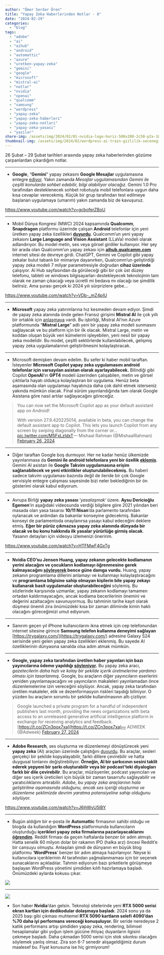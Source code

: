 ```yaml
---
author: "Ömer Serdar Ören"
title: "Yapay Zeka Haberlerinden Notlar - 8"
date: "2024-02-29"
categories: 
  - "blog"
tags: 
  - "adobe"
  - "ai"
  - "aihub"
  - "android"
  - "automattic"
  - "azure"
  - "uretken-yapay-zeka"
  - "gemini"
  - "google"
  - "microsoft"
  - "mistral-ai"
  - "notlar"
  - "nvidia"
  - "openai"
  - "qualcomm"
  - "samsung"
  - "wordpress"
  - "yapay-zeka"
  - "yapay-zeka-haberleri"
  - "yapay-zeka-notlari"
  - "yapay-zeka-yasasi"
  - "yazilar"
share-img: /assets/img/2024/02/01-nvidia-logo-horiz-500x200-2c50-p2x-1024x576-1.png
thumbnail-img: /assets/img/2024/02/wordpress-ai-train-gizlilik-secenegi-ekran-resmi-2024-02-28-1.png
---
```


26 Şubat – 29 Şubat tarihleri arasında yapay zeka haberlerinden gözüme çarpanlardan çıkardığım notlar.

* * *

- **Google**, “**Gemini**” yapay zekasını **Google Mesajlar** uygulamasına entegre [ediyor](https://9to5google.com/2024/02/26/google-messages-gemini/). Yakın zamanda _Mesajlar uygulamasından Gemini ile çeşitli konularda sohbet edebilir, bilgi alabiliyor olacağız_. Gemini 1.0 Pro tarafından desteklenecek sohbet robotuyla mobil telefonlara uygun daha kısa cevaplar verecekmiş. Küçük bir grup tarafından test edilmeye başlanan uygulamaya (umarım) yakın zamanda biz de kavuşuruz.

<https://www.youtube.com/watch?v=gcboferZBoU>

* * *

- Mobil Dünya Kongresi (MWC) 2024 kapsamında **Qualcomm**, **Snapdragon** platformu üzerinde çalışan **Android** telefonlar için yeni üretken yapay zeka özellikleri [**duyurdu**](https://www.qualcomm.com/news/releases/2024/02/qualcomm-continues-to-bring-the-generative-ai-revolution-to-devi). Qualcomm’un yeni yapay zekasını **Large Language and Vision Assistant** (LLaVa) modeli olarak adlandırıyor. Bu model metin, ses veya görsel girdiler kullanıyor. Her şey bir arada olan Qualcomm’un yapay zekası için [**aihub.qualcamm.com**](https://aihub.qualcomm.com/) internet sitesi de devreye girdi. ChatGPT, Gemini ve Copilot gibi yapay zekalar bulut tabanlı bir mimariye dayanırken, Qualcomm’un geliştirdiği yapay zeka modeli 7 milyar parametresiyle doğrudan **cihaz üzerinde** çalışıyor. Ai Hub sayfasından da görüleceği gibi bir çok üst düzey telefonu, tableti ve windows bilgisayarları destekleyecek teknolojinin tam olarak ne zaman çıkacağı veya ücretli mi bedava mı olacağı ise şimdilik belirsiz. Ama şurası gerçek ki 2024 yılı sürprizlere gebe…

<https://www.youtube.com/watch?v=VDb-_mZ4pIU>

* * *

- **Microsoft** yapay zeka yatırımlarına hız kesmeden devam ediyor. Şimdi de yapay zeka alanında önde gelen Fransız girişimi **Mistral AI** ile çok yıllı bir ortaklık için [anlaşmaya](https://azure.microsoft.com/en-us/blog/microsoft-and-mistral-ai-announce-new-partnership-to-accelerate-ai-innovation-and-introduce-mistral-large-first-on-azure/) vardı. Bu işbirliği, Mistral AI’nın Azure platformunda “**Mistral Large**” adlı yeni bir yapay zeka modeli sunmasını sağlayacak ve bu platform için bir ilk olacak. Mistral Large, metin ve koddan oluşan büyük veri kümelerini işleyebilen, yeni nesil bir yapay zeka modelidir. Bu model, çeşitli sektörlerde kullanılabilecek, gelişmiş yapay zeka uygulamalarının geliştirilmesini kolaylaştıracak.

* * *

- Microsoft demişken devam edelim. Bu sefer ki haber mobil taraftan. İsteyenler **Microsoft Copilot yapay zeka uygulamasını android telefonlar için varsayılan asistan olarak ayarlayabilecek.** Bilindiği gibi Copilot **OpenAI**‘ın **GPT4** modeli üzerinden çalışabilen, metin ve görsel çıktılarla hayatı oldukça kolaylaştıran bir uygulama. Henüz beta aşamasında olan uygulamayı hayatınıza daha çok dahil etmek isterseniz yakında mümkün olacak. Final sürüm yayınlandığında tam olarak Google Asistana göre nasıl artılar sağlayacağını göreceğiz.

> You can now set the Microsoft Copilot app as your default assistant app on Android!  
>   
> With version 27.9.420225014, available in beta, you can change the default assistant app to Copilot. This lets you launch Copilot from any screen by swiping diagonally from the corner or… [pic.twitter.com/M5FxLzIdxT](https://t.co/M5FxLzIdxT)— Mishaal Rahman (@MishaalRahman) [February 26, 2024](https://twitter.com/MishaalRahman/status/1762227732648222939)

* * *

- Diğer taraftan Google boş durmuyor. Her ne kadar henüz ülkemizde yayınlanmasa da **Gemini ile android telefonlara yeni bir özellik [eklemiş](https://9to5google.com/2024/02/27/gemini-google-calendar/)**. Gemini AI asistan ile **Google Takvim uygulamasına erişim sağlanabilecek ve yeni etkinlikler oluşturulabilecekmiş.** Bu haberi sadece takvim uygulaması bazında değil de ileride bir çok Google servisiyle entegre çalışması sayesinde bizi neler beklediğinin bir ön gösterimi olarak kabul ediyorum.

* * *

- Avrupa Birliği **yapay zeka yasası** ‘_yasalaşmak_‘ üzere. **Aysu Dericioğlu Egemen**‘in aşağıdaki videosunda verdiği bilgilere göre 2021 yılından beri masada olan yasa tasarısı **10/11 Nisan**‘da parlamento tarafından oylanacak ve ardından da bakanlar konseyine gidecekmiş. Bakanlar konseyi de parlamentoda onaylanırsa yasayı kabul edeceğini deklere etmiş. **Eğer bir pürüz çıkmazsa yapay zeka alanında dünyada bir olacak ve bu konu hakkında ilk yasalar yürürlüğe girmiş olacak**. Yasanın detayları için videoyu izlemenizi öneririm.

<https://www.youtube.com/watch?v=HTFMwF4GxTg>

* * *

- **Nvidia CEO’su Jensen Huang, yapay zekanın gelecekte kodlamanın yerini alacağını ve çocukların kodlamayı öğrenmesine gerek kalmayacağını [söyleyerek](https://www.techradar.com/pro/nvidia-ceo-predicts-the-death-of-coding-jensen-huang-says-ai-will-do-the-work-so-kids-dont-need-to-learn) bence güne damga vurdu.** Huang, yapay zekanın programlama dillerini anlamayı ve kullanmayı kolaylaştıracağını ve **programlama bilgisine sahip olmayan kişilerin bile yapay zekayı kullanarak basit uygulamalar oluşturabileceğini** söylemiş. Bu sözlerinde karşısında uzmanlar, yapay zekanın kodlamayı tamamen ortadan kaldırmayacağını, ancak kodlama becerilerinin önemini ve değerini azaltacağını savunuyormuş. Bu tahminin tarihe kayıt olarak düşmesi önemli zira önümüzdeki kısa bir zaman diliminde kimin haklı olacağını göreceğimizi umut ediyorum.

* * *

- Sanırım geçen yıl iPhone kullanıcılarını ikna etmek için cep telefonundan internet sitesine girince **Samsung telefon kullanma deneyimi sağlayan** [https://trygalaxy.com/](https://trygalaxy.com/) adresine Galaxy S24 serisinde yeni gelen yapay zeka özellikleri eklenmiş. Bu sayede AI özelliklerinin dünyasına sanalda olsa adım atmak mümkün.

* * *

- **Google, yapay zeka tarafından üretilen haber yayınları için bazı yayıncılarına ödeme yapıldığı [söyleniyor](https://www.adweek.com/media/google-paying-publishers-unreleased-gen-ai/).** Bu yapay zeka aracı, _gazetecilerin daha hızlı ve kolay bir şekilde içerik üretmelerine yardımcı olması için tasarlanmış._ Google, bu araçların diğer yayıncıların eserlerini yeniden yayınlamayacağını ve yayıncıların makaleleri yayınlamadan önce düzenlemelerine izin vereceğini söylüyor. Ancak, yapay zeka tarafından üretilen makaleler, etik ve dezenformasyon riskleri taşıdığı biliniyor. O yüzden bu araçların sorumlu bir şekilde kullanılmasının altı çiziliyor.

> Google launched a private program for a handful of independent publishers last month, providing the news organizations with beta access to an unreleased generative artificial intelligence platform in exchange for receiving analytics and feedback. [https://t.co/ZCn3pox7xa](https://t.co/ZCn3pox7xa)— ADWEEK (@Adweek) [February 27, 2024](https://twitter.com/Adweek/status/1762491809190621645)

* * *

- **Adobe Research**, ses oluşturma ve düzenlemeyi dönüştürecek yeni **yapay zeka** (AI) araçları üzerinde çalıştığını [duyurdu](https://blog.adobe.com/en/publish/2024/02/28/adobe-research-audio-creation-editing). Bu araçlar, sesleri gerçekçi bir şekilde kopyalayabilir, farklı dillere çevirebilir ve hatta duygusal tonlarını değiştirebiliyor. **Örneğin, AI bir şarkıcının sesini taklit ederek yepyeni bir şarkı oluşturabilir veya bir podcast’teki diyalogları farklı bir dile çevirebilir**. Bu araçlar, müzisyenler, podcast yayıncıları ve diğer ses içerik üreticileri için büyük bir zaman tasarrufu sağlayabilir ve yaratıcılıklarını artırabilir. _Adobe, bu yapay zeka araçlarının hala geliştirilme aşamasında olduğunu, ancak ses içeriği oluşturma ve düzenleme şeklimizde devrim yaratma potansiyeline sahip olduğunu söylüyor._

<https://www.youtube.com/watch?v=J6jhWyU5lBY>

* * *

- Bugün aldığım bir e-posta ile **Automattic** firmasının sahibi olduğu ve blogda da kullandığım **WordPress** platformunda kullanıcıların oluşturduğu **içerikleri yapay zeka firmalarına pazarlayacaklarını [öğrendim](https://wordpress.com/blog/2024/02/27/more-control-over-the-content-you-share/)**. Reddit firması da geçen haftalarda benzer bir adım atmıştı. Hatta senelik 60 milyon dolar bir rakamın IPO (halka arz) öncesi Reddit’e bir cansuyu olmuştu. Anlaşılan şimdi de dünyanın en büyük blog platformu ‘**WordPress**‘ benzer bir adım atmaya hazırlanıyor. Neyse ki kullanıcılara içeriklerinin AI tarafından yağmalanmaması için bir seçenek sunacaklarını açıkladılar. Tahmin ediyorum bazı şirketlerle görüşmeye başlayan WordPress yönetimi şimdiden kılıfı hazırlamaya başladı. Önümüzdeki aylarda kokusu çıkar.

![](/assets/img/2024/02/wordpress-ai-train-gizlilik-secenegi-ekran-resmi-2024-02-28-1.png)

* * *

![](/assets/img/2024/02/01-nvidia-logo-horiz-500x200-2c50-p2x-1024x576-1.png)

- Son haber **Nvidia**‘dan gelsin. Teknoloji sitelerinde yeni **RTX 5000 serisi ekran kartları için dedikodular dolaşmaya başladı**. 2024 sonu ya da 2025 başı gibi çıkması muhtemel **RTX 5090 kartların selefi 4090’dan %70 daha iyi performans vereceği konuşuluyor.** Bir seride neredeyse 2 katlık performans artışı şimdiden yapay zeka, rendering, bilimsel hesaplamalar gibi yoğun işlem gücüne ihtiyaç duyanların ilgisini çekmeye başladı. Daha çıkmadan 5000 serisi için stok sıkıntısı olacağını söylemek yanlış olmaz. Zira son 6-7 senedir alışageldiğimiz durum maalesef bu. Fiyat konusuna ise hiç girmiyorum!
